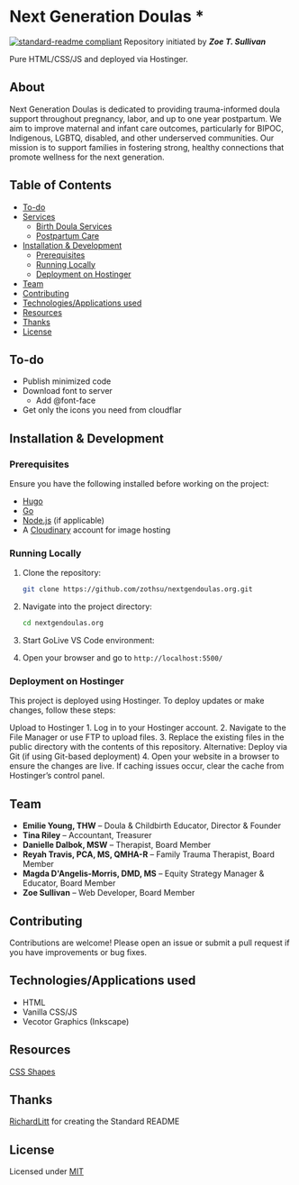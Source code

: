 # Next Generation Doulas *

[![standard-readme compliant](https://img.shields.io/badge/readme%20style-standard-brightgreen.svg?style=flat-square)](https://github.com/RichardLitt/standard-readme) Repository initiated by _**Zoe T. Sullivan**_

Pure HTML/CSS/JS and deployed via Hostinger.

## About

Next Generation Doulas is dedicated to providing trauma-informed doula support throughout pregnancy, labor, and up to one year postpartum. We aim to improve maternal and infant care outcomes, particularly for BIPOC, Indigenous, LGBTQ, disabled, and other underserved communities. Our mission is to support families in fostering strong, healthy connections that promote wellness for the next generation.

## Table of Contents

- [To-do](#to-do)
- [Services](#services)
  - [Birth Doula Services](#birth-doula-services)
  - [Postpartum Care](#postpartum-care)
- [Installation & Development](#installation--development)
  - [Prerequisites](#prerequisites)
  - [Running Locally](#running-locally)
  - [Deployment on Hostinger](#deployment-on-hostinger)
- [Team](#team)
- [Contributing](#contributing)
- [Technologies/Applications used](#technologiesapplications-used)
- [Resources](#resources)
- [Thanks](#thanks)
- [License](#license)

## To-do

- Publish minimized code
- Download font to server
  - Add @font-face
- Get only the icons you need from cloudflar

## Installation & Development

### Prerequisites

Ensure you have the following installed before working on the project:

- [Hugo](https://gohugo.io/getting-started/installing/)
- [Go](https://go.dev/doc/install)
- [Node.js](https://nodejs.org/) (if applicable)
- A [Cloudinary](https://cloudinary.com/) account for image hosting

### Running Locally

1. Clone the repository:

   ```sh
   git clone https://github.com/zothsu/nextgendoulas.org.git
   ```

2. Navigate into the project directory:

   ```sh
   cd nextgendoulas.org
   ```

3. Start GoLive VS Code environment:
4. Open your browser and go to `http://localhost:5500/`

### Deployment on Hostinger

This project is deployed using Hostinger. To deploy updates or make changes, follow these steps:

Upload to Hostinger
    1. Log in to your Hostinger account.
    2. Navigate to the File Manager or use FTP to upload files.
    3. Replace the existing files in the public directory with the contents of this repository.
        Alternative: Deploy via Git (if using Git-based deployment)
    4. Open your website in a browser to ensure the changes are live.
        If caching issues occur, clear the cache from Hostinger’s control panel.

## Team

- **Emilie Young, THW** – Doula & Childbirth Educator, Director & Founder
- **Tina Riley** – Accountant, Treasurer
- **Danielle Dalbok, MSW** – Therapist, Board Member
- **Reyah Travis, PCA, MS, QMHA-R** – Family Trauma Therapist, Board Member
- **Magda D'Angelis-Morris, DMD, MS** – Equity Strategy Manager & Educator, Board Member
- **Zoe Sullivan** – Web Developer, Board Member

## Contributing

Contributions are welcome! Please open an issue or submit a pull request if you have improvements or bug fixes.

## Technologies/Applications used

- HTML
- Vanilla CSS/JS
- Vecotor Graphics (Inkscape)

## Resources

[CSS Shapes](https://css-tricks.com/the-shapes-of-css/)

## Thanks

[RichardLitt](https://github.com/RichardLitt) for creating the Standard README

## License

Licensed under [MIT](LICENSE)
